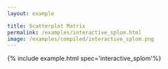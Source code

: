 ```yaml
---
layout: example

title: Scatterplot Matrix
permalink: /examples/interactive_splom.html
image: /examples/compiled/interactive_splom.png
---
```




{% include example.html spec='interactive_splom'%}
